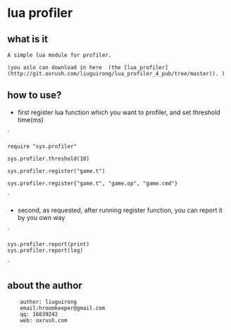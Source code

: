 #  lua profiler

## what is it

    A simple lua module for profiler.

    (you aslo can download in here  (the [lua_profiler](http://git.oxrush.com/liuguirong/lua_profiler_4_pub/tree/master)). )

## how to use? 

* first register lua function which you want to profiler, and set threshold time(ms)

`

    require "sys.profiler"

    sys.profiler.threshold(10)

    sys.profiler.register("game.t")

    sys.profiler.register{"game.t", "game.op", "game.cmd"}

`

* second, as requested, after running register function, you can report it by you own way

`

    sys.profiler.report(print)
    sys.profiler.report(log)

`

## about the author

```
    author: liuguirong
    email:hroomkeeper@gmail.com
    qq: 16839242
    web: oxrush.com
```
